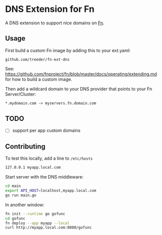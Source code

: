 # DNS Extension for Fn

A DNS extension to support nice domains on [Fn](https://fnproject.io).

## Usage

First build a custom Fn image by adding this to your ext.yaml:

`github.com/treeder/fn-ext-dns`

See: https://github.com/fnproject/fn/blob/master/docs/operating/extending.md for how to build a custom image.

Then add a wildcard domain to your DNS provider that points to your Fn Server/Cluster:

```txt
*.mydomain.com -> myservers.fn.domain.com
```

## TODO

* [ ] support per app custom domains

## Contributing

To test this locally, add a line to `/etc/hosts`

```txt
127.0.0.1 myapp.local.com
```

Start server with the DNS middleware:

```sh
cd main
export API_HOST=localhost,myapp.local.com
go run main.go
```

In another window:

```sh
fn init --runtime go gofunc
cd gofunc
fn deploy --app myapp --local
curl http://myapp.local.com:8080/gofunc
```
